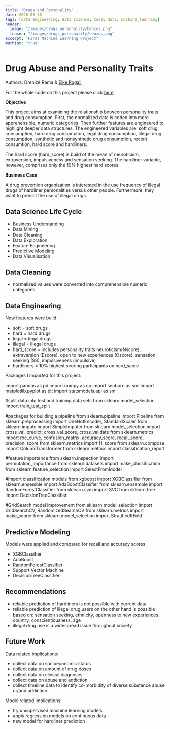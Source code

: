 ```yaml
---
title: "Drugs and Personality"
date: 2020-06-30
tags: [data engineering, data science, messy data, machine_learning]
header:
  image: "/images/drugs_personality/benzos.png"
  teaser: "/images/drugs_personality/benzos.png"
excerpt: "First Machine Learning Project"
mathjax: "true"
---
```


# Drug Abuse and Personality Traits
Authors: Drenizë Rama & [Eike Rogall](https://rogall-e.github.io/)

For the whole code on this project please click [here](https://github.com/drenize/drug_abuse_and_personality/blob/master/Drug_Risk_Project.ipynb) <br>


**Objective**

This project aims at examining the relationship between personality traits and drug consumption.
First, the normalized data is coded into more apprehensible, numeric categories. 
Then further features are engineered to highlight deeper data structures. The engineered variables are: soft drug consumption, hard drug consumption, legal drug consumption, illegal drug consumption, synthetic and nonsynthetic drug consumption, recent consumtion, hard score and hardliners.

The hard score (hard_score) is build of the mean of neuroticism, extraversion, impulsiveness and sensation seeking. The hardliner variable, however, comprises only the 10% highest hard scores. 

**Business Case**

A drug prevention organization is interested in the use frequency of illegal drugs of hardliner personalities versus other people. Furthermore, they want to predict the use of illegal drugs.


## Data Science Life Cycle
- Business Understanding
- Data Mining
- Data Cleaning
- Data Exploration
- Feature Engineering
- Predictive Modeling
- Data Visualisation

## Data Cleaning
- normalized values were converted into comprehensible numeric categories

## Data Engineering
New features were build: 
+ soft = soft drugs
+ hard = hard drugs
+ legal = legal drugs
+ illegal = illegal drugs
+ hard_score = includes personality traits neuroticism(Nscore), extraversion (Escore), open to new experiences (Oscore), sensation seeking (SS), impulsiveness (impulsive)
+ hardliners = 10% highest scoring participants on hard_score

Packages I imported for this project: 

import pandas as pd
import numpy as np
import seaborn as sns
import matplotlib.pyplot as plt
import statsmodels.api as sm


#split data into test and training data sets
from sklearn.model_selection import train_test_split

#packages for building a pipeline
from sklearn.pipeline import Pipeline
from sklearn.preprocessing import OneHotEncoder, StandardScaler
from sklearn.impute import SimpleImputer
from sklearn.model_selection import cross_val_predict, cross_val_score, cross_validate
from sklearn.metrics import roc_curve, confusion_matrix, accuracy_score, recall_score, precision_score
from sklearn.metrics import f1_score
from sklearn.compose import ColumnTransformer
from sklearn.metrics import classification_report 

#feature importance
from sklearn.inspection import permutation_importance
from sklearn.datasets import make_classification
from sklearn.feature_selection import SelectFromModel

#import classification models
from xgboost import XGBClassifier
from sklearn.ensemble import AdaBoostClassifier
from sklearn.ensemble import RandomForestClassifier
from sklearn.svm import SVC
from sklearn.tree import DecisionTreeClassifier


#GridSearch model improvement
from sklearn.model_selection import GridSearchCV, RandomizedSearchCV
from sklearn.metrics import make_scorer
from sklearn.model_selection import StratifiedKFold


## Predictive Modeling
Models were applied and compared for recall and accuracy scores
+ XGBClassifier
+ AdaBoost
+ RandomForestClassifier
+ Support Vector Machine
+ DecisionTreeClassifier

## Recommendations
+ reliable prediction of hardliners is not possible with current data
+ reliable prediction of illegal drug users on the other hand is possible based on: 
sensation seeking, ethnicity, openness to new experiences, country, conscientiousness,  age
+ illegal drug use is a widespread issue throughout society


## Future Work
Data related implications:
+ collect data on socioeconomic status
+ collect data on amount of drug doses
+ collect data on clinical diagnoses
+ collect data on abuse and addiction
+ collect timeline data to identify co-morbidity of diverse substance abuse or/and addiction

Model related implications: 
+ try unsupervised machine learning models 
+ apply regression models on continuous data
+ new model for hardliner prediction

